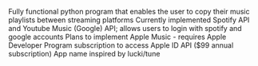 Fully functional python program that enables the user to copy their music playlists between streaming platforms
Currently implemented Spotify API and Youtube Music (Google) API; allows users to login with spotify and google accounts
Plans to implement Apple Music - requires Apple Developer Program subscription to access Apple ID API ($99 annual subscription)
App name inspired by lucki/tune
